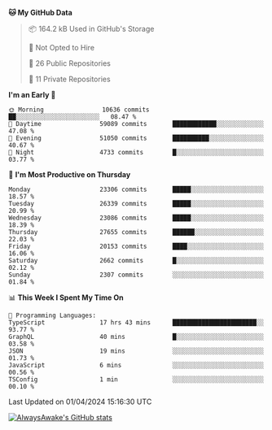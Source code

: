 <!--START_SECTION:waka-->
**🐱 My GitHub Data** 

> 📦 164.2 kB Used in GitHub's Storage 
 > 
> 🚫 Not Opted to Hire
 > 
> 📜 26 Public Repositories 
 > 
> 🔑 11 Private Repositories 
 > 
**I'm an Early 🐤** 

```text
🌞 Morning                10636 commits       ██░░░░░░░░░░░░░░░░░░░░░░░   08.47 % 
🌆 Daytime                59089 commits       ████████████░░░░░░░░░░░░░   47.08 % 
🌃 Evening                51050 commits       ██████████░░░░░░░░░░░░░░░   40.67 % 
🌙 Night                  4733 commits        █░░░░░░░░░░░░░░░░░░░░░░░░   03.77 % 
```
📅 **I'm Most Productive on Thursday** 

```text
Monday                   23306 commits       █████░░░░░░░░░░░░░░░░░░░░   18.57 % 
Tuesday                  26339 commits       █████░░░░░░░░░░░░░░░░░░░░   20.99 % 
Wednesday                23086 commits       █████░░░░░░░░░░░░░░░░░░░░   18.39 % 
Thursday                 27655 commits       ██████░░░░░░░░░░░░░░░░░░░   22.03 % 
Friday                   20153 commits       ████░░░░░░░░░░░░░░░░░░░░░   16.06 % 
Saturday                 2662 commits        █░░░░░░░░░░░░░░░░░░░░░░░░   02.12 % 
Sunday                   2307 commits        ░░░░░░░░░░░░░░░░░░░░░░░░░   01.84 % 
```


📊 **This Week I Spent My Time On** 

```text
💬 Programming Languages: 
TypeScript               17 hrs 43 mins      ███████████████████████░░   93.77 % 
GraphQL                  40 mins             █░░░░░░░░░░░░░░░░░░░░░░░░   03.58 % 
JSON                     19 mins             ░░░░░░░░░░░░░░░░░░░░░░░░░   01.73 % 
JavaScript               6 mins              ░░░░░░░░░░░░░░░░░░░░░░░░░   00.56 % 
TSConfig                 1 min               ░░░░░░░░░░░░░░░░░░░░░░░░░   00.10 % 
```


 Last Updated on 01/04/2024 15:16:30 UTC
<!--END_SECTION:waka-->

[![AlwaysAwake's GitHub stats](https://github-readme-stats.vercel.app/api?username=AlwaysAwake&show_icons=true&theme=github_dark&count_private=true)](https://github.com/AlwaysAwake/AlwaysAwake)
